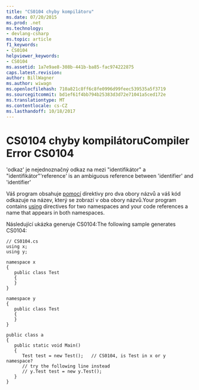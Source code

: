 ```yaml
---
title: "CS0104 chyby kompilátoru"
ms.date: 07/20/2015
ms.prod: .net
ms.technology:
- devlang-csharp
ms.topic: article
f1_keywords:
- CS0104
helpviewer_keywords:
- CS0104
ms.assetid: 1a7e9ae8-308b-441b-ba85-fac974222875
caps.latest.revision: 
author: BillWagner
ms.author: wiwagn
ms.openlocfilehash: 710a821c8ff6c8fe0996d99feec539535a5f3719
ms.sourcegitcommit: bd1ef61f4bb794b25383d3d72e71041a5ced172e
ms.translationtype: MT
ms.contentlocale: cs-CZ
ms.lasthandoff: 10/18/2017
---
```

# <a name="compiler-error-cs0104"></a><span data-ttu-id="1e1e2-102">CS0104 chyby kompilátoru</span><span class="sxs-lookup"><span data-stu-id="1e1e2-102">Compiler Error CS0104</span></span>
<span data-ttu-id="1e1e2-103">'odkaz' je nejednoznačný odkaz na mezi "identifikátor" a "identifikátor"</span><span class="sxs-lookup"><span data-stu-id="1e1e2-103">'reference' is an ambiguous reference between 'identifier' and 'identifier'</span></span>  
  
 <span data-ttu-id="1e1e2-104">Váš program obsahuje [pomocí](../../csharp/language-reference/keywords/using.md) direktivy pro dva obory názvů a váš kód odkazuje na název, který se zobrazí v oba obory názvů.</span><span class="sxs-lookup"><span data-stu-id="1e1e2-104">Your program contains [using](../../csharp/language-reference/keywords/using.md) directives for two namespaces and your code references a name that appears in both namespaces.</span></span>  
  
 <span data-ttu-id="1e1e2-105">Následující ukázka generuje CS0104:</span><span class="sxs-lookup"><span data-stu-id="1e1e2-105">The following sample generates CS0104:</span></span>  
  
```  
// CS0104.cs  
using x;  
using y;  
  
namespace x  
{  
   public class Test  
   {  
   }  
}  
  
namespace y  
{  
   public class Test  
   {  
   }  
}  
  
public class a  
{  
   public static void Main()  
   {  
      Test test = new Test();   // CS0104, is Test in x or y namespace?  
      // try the following line instead  
      // y.Test test = new y.Test();  
   }  
}  
```
